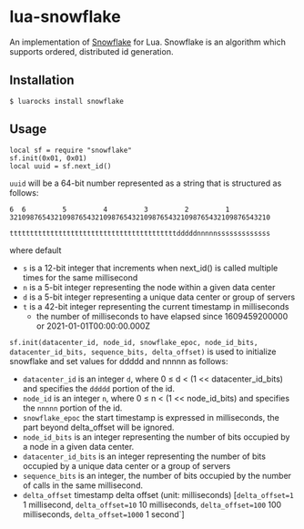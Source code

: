 lua-snowflake
=============

An implementation of [Snowflake](https://blog.twitter.com/2010/announcing-snowflake) for Lua. Snowflake is an algorithm
which supports ordered, distributed id generation. 

Installation
------------

    $ luarocks install snowflake
     
Usage
-----

    local sf = require "snowflake"
    sf.init(0x01, 0x01)
    local uuid = sf.next_id()

`uuid` will be a 64-bit number represented as a string that is structured as follows:

    6  6         5         4         3         2         1         
    3210987654321098765432109876543210987654321098765432109876543210
    
    tttttttttttttttttttttttttttttttttttttttttdddddnnnnnsssssssssssss

where default

* `s` is a 12-bit integer that increments when next_id() is called multiple times for the same millisecond
* `n` is a 5-bit integer representing the node within a given data center
* `d` is a 5-bit integer representing a unique data center or group of servers
* `t` is a 42-bit integer representing the current timestamp in milliseconds
    * the number of milliseconds to have elapsed since 1609459200000 or 2021-01-01T00:00:00.000Z

`sf.init(datacenter_id, node_id, snowflake_epoc, node_id_bits, datacenter_id_bits, sequence_bits, delta_offset)` is used to initialize snowflake and set values for ddddd and nnnnn as follows:

* `datacenter_id` is an integer `d`, where 0 ≤ d < (1 << datacenter_id_bits) and specifies the `ddddd` portion of the id.
* `node_id` is an integer `n`, where 0 ≤ n < (1 << node_id_bits) and specifies the `nnnnn` portion of the id.
* `snowflake_epoc` the start timestamp is expressed in milliseconds, the part beyond delta_offset will be ignored.
* `node_id_bits` is an integer representing the number of bits occupied by a node in a given data center.
* `datacenter_id_bits` is an integer representing the number of bits occupied by a unique data center or a group of servers
* `sequence_bits` is an integer, the number of bits occupied by the number of calls in the same millisecond.
* `delta_offset` timestamp delta offset (unit: milliseconds) [`delta_offset=1` 1 millisecond, `delta_offset=10` 10 milliseconds, `delta_offset=100` 100 milliseconds, `delta_offset=1000` 1 second`]
